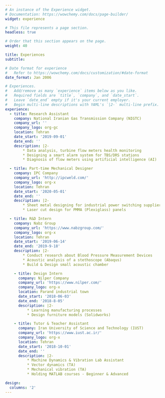 ```yaml
---
# An instance of the Experience widget.
# Documentation: https://wowchemy.com/docs/page-builder/
widget: experience

# This file represents a page section.
headless: true

# Order that this section appears on the page.
weight: 40

title: Experiences
subtitle:

# Date format for experience
#   Refer to https://wowchemy.com/docs/customization/#date-format
date_format: Jan 2006

# Experiences.
#   Add/remove as many `experience` items below as you like.
#   Required fields are `title`, `company`, and `date_start`.
#   Leave `date_end` empty if it's your current employer.
#   Begin multi-line descriptions with YAML's `|2-` multi-line prefix.
experience:
  - title: Research Assistant
    company: National Iranian Gas Transmission Company (NIGTC)
    company_url: ''
    company_logo: org-gc
    location: Tehran
    date_start: '2019-09-01'
    date_end: ''
    description: |2-
        * Data analysis, turbine flow meters health monitoring
        * Designing a smart alarm system for TBS/DRS stations
        * Diagnosis of flow meters using artificial intelligence (AI)

  - title: Part-time Mechanical Designer
    company: IPC Company
    company_url: 'http://ipcweld.com/'
    company_logo: org-x
    location: Tehran
    date_start: '2020-05-01'
    date_end: ''
    description: |2-
        * Sheet metal designing for industrial power switching supplier
        * Laser cut design for PMMA (Plexiglass) panels

  - title: R&D Intern
    company: Nabz Group
    company_url: 'https://www.nabzgroup.com/'
    company_logo: org-x
    location: Tehran
    date_start: '2019-06-14'
    date_end: '2019-9-18'
    description: |2-
        * Conduct research about Blood Pressure Measurement Devices
        * Acoustic analysis of a stethoscope (Abaqus)
        * Build & Design small acoustic chamber

    - title: Design Intern
      company: Nilper Company
      company_url: 'https://www.nilper.com/'
      company_logo: org-x
      location: Parand industrial town
      date_start: '2018-06-03'
      date_end: '2018-8-05'
      description: |2-
          * Learning manufacturing processes
          * Design furniture models (Solidworks)

    - title: Tutor & Teacher Assistant
      company: Iran University of Science and Technology (IUST)
      company_url: 'https://www.iust.ac.ir/'
      company_logo: org-x
      location: Tehran
      date_start: '2018-10-01'
      date_end: ''
      description: |2-
          * Machine Dynamics & Vibration Lab Assistant
          * Vector dynamics (TA)
          * Mechanical vibration (TA)
          * Holding MATLAB courses - Beginner & Advanced

design:
  columns: '2'
---
```

